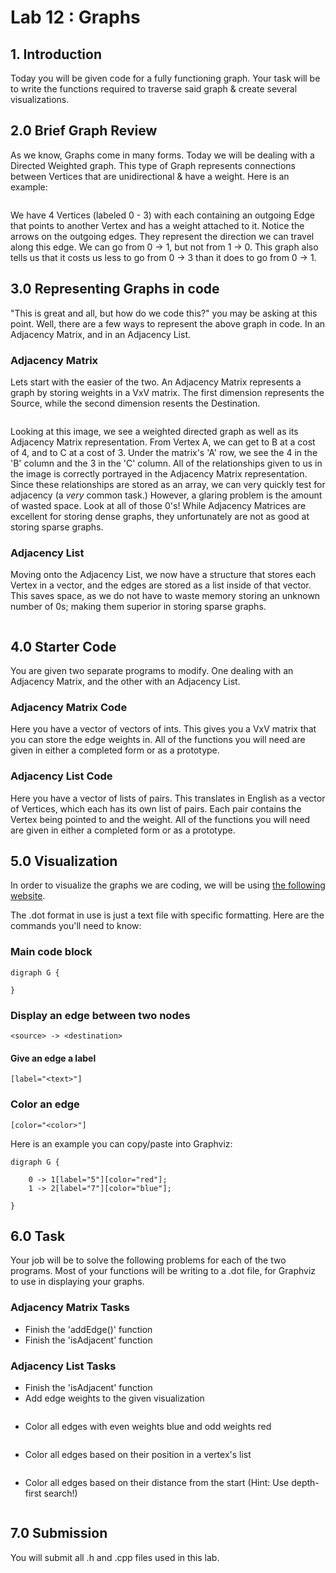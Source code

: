 # Lab 12 : Graphs

## 1. Introduction

Today you will be given code for a fully functioning graph. Your task will be to write the functions required to traverse said graph & create several visualizations.

## 2.0 Brief Graph Review

As we know, Graphs come in many forms. Today we will be dealing with a Directed Weighted graph. This type of Graph represents connections between Vertices that are unidirectional & have a weight. Here is an example:

``` {figure} images/directed-weighted-graph.png
```

We have 4 Vertices (labeled 0 - 3) with each containing an outgoing Edge that points to another Vertex and has a weight attached to it. Notice the arrows on the outgoing edges. They represent the direction we can travel along this edge. We can go from 0 -> 1, but not from 1 -> 0. This graph also tells us that it costs us less to go from 0 -> 3 than it does to go from 0 -> 1.

## 3.0 Representing Graphs in code

"This is great and all, but how do we code this?" you may be asking at this point. Well, there are a few ways to represent the above graph in code. In an Adjacency Matrix, and in an Adjacency List.

### Adjacency Matrix

Lets start with the easier of the two. An Adjacency Matrix represents a graph by storing weights in a VxV matrix. The first dimension represents the Source, while the second dimension resents the Destination.

``` {figure} images/adjacency-matrix.png
```

Looking at this image, we see a weighted directed graph as well as its Adjacency Matrix representation. From Vertex A, we can get to B at a cost of 4, and to C at a cost of 3. Under the matrix's 'A' row, we see the 4 in the 'B' column and the 3 in the 'C' column. All of the relationships given to us in the image is correctly portrayed in the Adjacency Matrix representation. Since these relationships are stored as an array, we can very quickly test for adjacency (a *very* common task.) However, a glaring problem is the amount of wasted space. Look at all of those 0's! While Adjacency Matrices are excellent for storing dense graphs, they unfortunately are not as good at storing sparse graphs.

### Adjacency List

Moving onto the Adjacency List, we now have a structure that stores each Vertex in a vector, and the edges are stored as a list inside of that vector. This saves space, as we do not have to waste memory storing an unknown number of 0s; making them superior in storing sparse graphs.

``` {figure} images/adjacency-list.jpg
```

## 4.0 Starter Code

You are given two separate programs to modify. One dealing with an Adjacency Matrix, and the other with an Adjacency List.

### Adjacency Matrix Code

Here you have a vector of vectors of ints. This gives you a VxV matrix that you can store the edge weights in. All of the functions you will need are given in either a completed form or as a prototype. 

### Adjacency List Code

Here you have a vector of lists of pairs. This translates in English as a vector of Vertices, which each has its own list of pairs. Each pair contains the Vertex being pointed to and the weight. All of the functions you will need are given in either a completed form or as a prototype. 

## 5.0 Visualization

In order to visualize the graphs we are coding, we will be using [the following website](https://dreampuf.github.io/GraphvizOnline/#digraph%20G%20%7B%0A%0A%20%20l1%20-%3E%20l2%3B%0A%20%20l2%20-%3E%20l3%3B%0A%0A%7D).

The .dot format in use is just a text file with specific formatting. Here are the commands you'll need to know:

### Main code block

```
digraph G {

}
```

### Display an edge between two nodes

```
<source> -> <destination>
```

#### Give an edge a label

```
[label="<text>"]
```

### Color an edge

```
[color="<color>"]
```

Here is an example you can copy/paste into Graphviz:

```
digraph G {

	0 -> 1[label="5"][color="red"];
	1 -> 2[label="7"][color="blue"];
    
}
```

## 6.0 Task

Your job will be to solve the following problems for each of the two programs. Most of your functions will be writing to a .dot file, for Graphviz to use in displaying your graphs.

### Adjacency Matrix Tasks

- Finish the 'addEdge()' function
- Finish the 'isAdjacent' function

### Adjacency List Tasks

- Finish the 'isAdjacent' function
- Add edge weights to the given visualization

``` {figure} images/problem-1-sol.png
```

- Color all edges with even weights blue and odd weights red

``` {figure} images/problem-2-sol.png
```

- Color all edges based on their position in a vertex's list

``` {figure} images/problem-3-sol.png
```

- Color all edges based on their distance from the start (Hint: Use depth-first search!)

``` {figure} images/problem-4-sol.png
```

## 7.0 Submission

You will submit all .h and .cpp files used in this lab.
